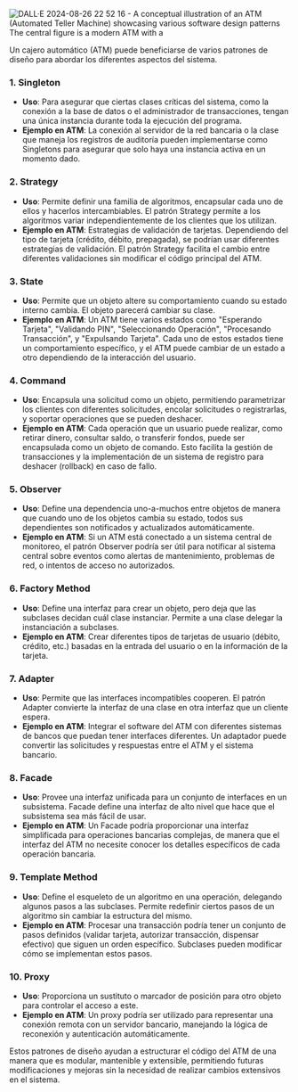 
![DALL·E 2024-08-26 22 52 16 - A conceptual illustration of an ATM (Automated Teller Machine) showcasing various software design patterns  The central figure is a modern ATM with a ](https://github.com/user-attachments/assets/a74b8684-e0fe-47bf-b23f-e3839d6555b2)

Un cajero automático (ATM) puede beneficiarse de varios patrones de diseño para abordar los diferentes aspectos del sistema. 

### 1. **Singleton**
   - **Uso**: Para asegurar que ciertas clases críticas del sistema, como la conexión a la base de datos o el administrador de transacciones, tengan una única instancia durante toda la ejecución del programa.
   - **Ejemplo en ATM**: La conexión al servidor de la red bancaria o la clase que maneja los registros de auditoría pueden implementarse como Singletons para asegurar que solo haya una instancia activa en un momento dado.

### 2. **Strategy**
   - **Uso**: Permite definir una familia de algoritmos, encapsular cada uno de ellos y hacerlos intercambiables. El patrón Strategy permite a los algoritmos variar independientemente de los clientes que los utilizan.
   - **Ejemplo en ATM**: Estrategias de validación de tarjetas. Dependiendo del tipo de tarjeta (crédito, débito, prepagada), se podrían usar diferentes estrategias de validación. El patrón Strategy facilita el cambio entre diferentes validaciones sin modificar el código principal del ATM.

### 3. **State**
   - **Uso**: Permite que un objeto altere su comportamiento cuando su estado interno cambia. El objeto parecerá cambiar su clase.
   - **Ejemplo en ATM**: Un ATM tiene varios estados como "Esperando Tarjeta", "Validando PIN", "Seleccionando Operación", "Procesando Transacción", y "Expulsando Tarjeta". Cada uno de estos estados tiene un comportamiento específico, y el ATM puede cambiar de un estado a otro dependiendo de la interacción del usuario.

### 4. **Command**
   - **Uso**: Encapsula una solicitud como un objeto, permitiendo parametrizar los clientes con diferentes solicitudes, encolar solicitudes o registrarlas, y soportar operaciones que se pueden deshacer.
   - **Ejemplo en ATM**: Cada operación que un usuario puede realizar, como retirar dinero, consultar saldo, o transferir fondos, puede ser encapsulada como un objeto de comando. Esto facilita la gestión de transacciones y la implementación de un sistema de registro para deshacer (rollback) en caso de fallo.

### 5. **Observer**
   - **Uso**: Define una dependencia uno-a-muchos entre objetos de manera que cuando uno de los objetos cambia su estado, todos sus dependientes son notificados y actualizados automáticamente.
   - **Ejemplo en ATM**: Si un ATM está conectado a un sistema central de monitoreo, el patrón Observer podría ser útil para notificar al sistema central sobre eventos como alertas de mantenimiento, problemas de red, o intentos de acceso no autorizados.

### 6. **Factory Method**
   - **Uso**: Define una interfaz para crear un objeto, pero deja que las subclases decidan cuál clase instanciar. Permite a una clase delegar la instanciación a subclases.
   - **Ejemplo en ATM**: Crear diferentes tipos de tarjetas de usuario (débito, crédito, etc.) basadas en la entrada del usuario o en la información de la tarjeta.

### 7. **Adapter**
   - **Uso**: Permite que las interfaces incompatibles cooperen. El patrón Adapter convierte la interfaz de una clase en otra interfaz que un cliente espera.
   - **Ejemplo en ATM**: Integrar el software del ATM con diferentes sistemas de bancos que puedan tener interfaces diferentes. Un adaptador puede convertir las solicitudes y respuestas entre el ATM y el sistema bancario.

### 8. **Facade**
   - **Uso**: Provee una interfaz unificada para un conjunto de interfaces en un subsistema. Facade define una interfaz de alto nivel que hace que el subsistema sea más fácil de usar.
   - **Ejemplo en ATM**: Un Facade podría proporcionar una interfaz simplificada para operaciones bancarias complejas, de manera que el interfaz del ATM no necesite conocer los detalles específicos de cada operación bancaria.

### 9. **Template Method**
   - **Uso**: Define el esqueleto de un algoritmo en una operación, delegando algunos pasos a las subclases. Permite redefinir ciertos pasos de un algoritmo sin cambiar la estructura del mismo.
   - **Ejemplo en ATM**: Procesar una transacción podría tener un conjunto de pasos definidos (validar tarjeta, autorizar transacción, dispensar efectivo) que siguen un orden específico. Subclases pueden modificar cómo se implementan estos pasos.

### 10. **Proxy**
   - **Uso**: Proporciona un sustituto o marcador de posición para otro objeto para controlar el acceso a este.
   - **Ejemplo en ATM**: Un proxy podría ser utilizado para representar una conexión remota con un servidor bancario, manejando la lógica de reconexión y autenticación automáticamente.

Estos patrones de diseño ayudan a estructurar el código del ATM de una manera que es modular, mantenible y extensible, permitiendo futuras modificaciones y mejoras sin la necesidad de realizar cambios extensivos en el sistema.
